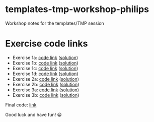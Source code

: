 # templates-tmp-workshop-philips
Workshop notes for the templates/TMP session

# Exercise code links

* Exercise 1a: [code link](https://www.godbolt.org/z/8Pn1sbfsK) ([solution](https://www.godbolt.org/z/37zxYdvPd))
* Exercise 1b: [code link](https://www.godbolt.org/z/YvPsfx76a) ([solution](https://www.godbolt.org/z/bxM3rv7Y3))
* Exercise 1c: [code link](https://www.godbolt.org/z/T1xvK1fMx) ([solution](https://www.godbolt.org/z/ae9dTTEac))
* Exercise 1d: [code link](https://www.godbolt.org/z/ae9dTTEac) ([solution](https://www.godbolt.org/z/5vhGP763e))
* Exercise 2a: [code link](https://www.godbolt.org/z/KG6jM8vT6) ([solution](https://www.godbolt.org/z/a7YE98ETq))
* Exercise 2b: [code link](https://www.godbolt.org/z/a7YE98ETq) ([solution](https://www.godbolt.org/z/ze5K4qns1))
* Exercise 3a: [code link](https://www.godbolt.org/z/s8r99n3qh) ([solution](https://www.godbolt.org/z/esGMTvrso))
* Exercise 3b: [code link](https://www.godbolt.org/z/71qeK1K76) ([solution](https://www.godbolt.org/z/bbjK51ej4))

Final code: [link](https://www.godbolt.org/z/T7YTfc1ab)

Good luck and have fun! 😀
